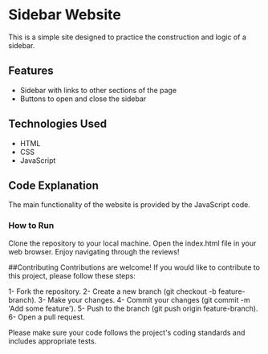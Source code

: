 # Sidebar Website

This is a simple site designed to practice the construction and logic of a sidebar.

## Features

- Sidebar with links to other sections of the page
- Buttons to open and close the sidebar

## Technologies Used

- HTML
- CSS
- JavaScript

## Code Explanation

The main functionality of the website is provided by the JavaScript code.

### How to Run
Clone the repository to your local machine.
Open the index.html file in your web browser.
Enjoy navigating through the reviews!

##Contributing
Contributions are welcome! If you would like to contribute to this project, please follow these steps:

1- Fork the repository.
2- Create a new branch (git checkout -b feature-branch).
3- Make your changes.
4- Commit your changes (git commit -m 'Add some feature').
5- Push to the branch (git push origin feature-branch).
6- Open a pull request.

Please make sure your code follows the project's coding standards and includes appropriate tests.
